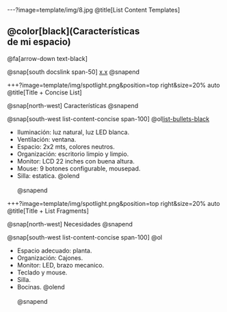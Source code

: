 ---?image=template/img/8.jpg
@title[List Content Templates]

## @color[black](Características<br>de mi espacio)

@fa[arrow-down text-black]

@snap[south docslink span-50]
[x.x](https://gitpitch.com/docs/the-template)
@snapend


+++?image=template/img/spotlight.png&position=top right&size=20% auto
@title[Title + Concise List]

@snap[north-west]
Características
@snapend

@snap[south-west list-content-concise span-100]
@ol[list-bullets-black](false)
- Iluminación: luz natural, luz LED blanca.
- Ventilación: ventana.
- Espacio: 2x2 mts, colores neutros.
- Organización: escritorio limpio y limpio.
- Monitor: LCD 22 inches con buena altura.
- Mouse: 9 botones configurable, mousepad.
- Silla: estatica.
@olend
<br><br>
@snapend


+++?image=template/img/spotlight.png&position=top right&size=20% auto
@title[Title + List Fragments]

@snap[north-west]
Necesidades
@snapend

@snap[south-west list-content-concise span-100]
@ol
- Espacio adecuado: planta.
- Organización: Cajones.
- Monitor: LED, brazo mecanico.
- Teclado y mouse.
- Silla.
- Bocinas.
@olend
<br><br>
@snapend


